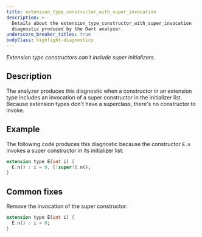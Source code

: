 ```yaml
---
title: extension_type_constructor_with_super_invocation
description: >-
  Details about the extension_type_constructor_with_super_invocation
  diagnostic produced by the Dart analyzer.
underscore_breaker_titles: true
bodyClass: highlight-diagnostics
---
```


_Extension type constructors can't include super initializers._

## Description

The analyzer produces this diagnostic when a constructor in an extension
type includes an invocation of a super constructor in the initializer
list. Because extension types don't have a superclass, there's no
constructor to invoke.

## Example

The following code produces this diagnostic because the constructor `E.n`
invokes a super constructor in its initializer list:

```dart
extension type E(int i) {
  E.n() : i = 0, [!super!].n();
}
```

## Common fixes

Remove the invocation of the super constructor:

```dart
extension type E(int i) {
  E.n() : i = 0;
}
```
